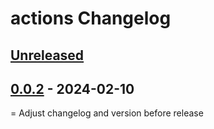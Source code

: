 <!-- Keep a Changelog guide -> https://keepachangelog.com -->

# actions Changelog

## [Unreleased]

## [0.0.2] - 2024-02-10

= Adjust changelog and version before release

[Unreleased]: https://github.com/Lohni/actions/compare/v0.0.2...HEAD
[0.0.2]: https://github.com/Lohni/actions/commits/v0.0.2
